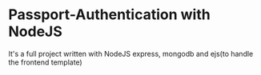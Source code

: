 # Passport-Authentication with NodeJS

It's a full project written with NodeJS express, mongodb and ejs(to handle the frontend template)
